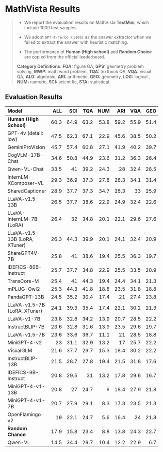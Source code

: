 # MathVista Results

> - We report the evaluation results on MathVista **TestMini**, which include 1000 test samples. 
>
> - We adopt `GPT-4-Turbo (1106)` as the answer extractor when we failed to extract the answer with heuristic matching. 
> - The performance of **Human  (High school)** and **Random Choice** are copied from the official leaderboard. 
>
> **Category Definitions:** **FQA:** figure QA, **GPS:** geometry problem solving, **MWP:** math word problem, **TQA:** textbook QA, **VQA:** visual QA, **ALG:** algebraic, **ARI:** arithmetic, **GEO:** geometry, **LOG:** logical , **NUM:** numeric, **SCI:** scientific, **STA:** statistical.

## Evaluation Results

| Model                         |   ALL |   SCI |   TQA |   NUM |   ARI |   VQA |   GEO |   ALG |   GPS |   MWP |   LOG |   FQA |   STA |
|:------------------------------|------:|------:|------:|------:|------:|------:|------:|------:|------:|------:|------:|------:|------:|
| **Human (High School)**           |  60.3 |  64.9 |  63.2 |  53.8 |  59.2 |  55.9 |  51.4 |  50.9 |  48.4 |  73   |  40.7 |  59.7 |  63.9 |
| GPT-4v (detail: low)          |  47.5 |  62.3 |  67.1 |  22.9 |  45.6 |  38.5 |  50.2 |  53.4 |  50   |  57   |  16.2 |  33.5 |  45.5 |
| GeminiProVision               |  45.7 |  57.4 |  60.8 |  27.1 |  41.9 |  40.2 |  39.7 |  42.3 |  38.5 |  45.7 |  10.8 |  46.1 |  52.5 |
| CogVLM-17B-Chat               |  34.6 |  50.8 |  44.9 |  23.6 |  31.2 |  36.3 |  26.4 |  28.1 |  26   |  27.4 |  16.2 |  39   |  42.2 |
| Qwen-VL-Chat                  |  33.5 |  41   |  39.2 |  24.3 |  28   |  32.4 |  28.5 |  30.2 |  29.8 |  25.8 |  13.5 |  39   |  40.9 |
| InternLM-XComposer-VL         |  29.3 |  36.9 |  37.3 |  27.8 |  28.3 |  34.1 |  31.4 |  28.1 |  28.8 |  29   |  13.5 |  21.9 |  21.9 |
| SharedCaptioner               |  28.9 |  37.7 |  37.3 |  34.7 |  28.3 |  33   |  25.9 |  23.8 |  22.1 |  36   |  16.2 |  21.6 |  20.9 |
| LLaVA-v1.5-13B                |  26.5 |  37.7 |  38.6 |  22.9 |  24.9 |  32.4 |  22.6 |  24.2 |  22.6 |  18.8 |  21.6 |  23.8 |  23.9 |
| LLaVA-InternLM-7B (LoRA)      |  26.4 |  32   |  34.8 |  20.1 |  22.1 |  29.6 |  27.6 |  28.1 |  27.9 |  21   |  24.3 |  21.9 |  20.3 |
| LLaVA-v1.5-13B (LoRA, XTuner) |  26.3 |  44.3 |  39.9 |  20.1 |  24.1 |  32.4 |  20.9 |  22.4 |  21.6 |  18.8 |  18.9 |  23   |  22.9 |
| ShareGPT4V-7B                 |  25.8 |  41   |  38.6 |  19.4 |  25.5 |  36.3 |  19.7 |  21.4 |  20.2 |  16.1 |  13.5 |  22.3 |  21.6 |
| IDEFICS-80B-Instruct          |  25.7 |  37.7 |  34.8 |  22.9 |  25.5 |  33.5 |  20.9 |  20.6 |  20.2 |  21.5 |  18.9 |  22.3 |  21.3 |
| TransCore-M                   |  25.4 |  41   |  44.3 |  19.4 |  24.4 |  34.1 |  21.3 |  24.6 |  20.7 |  17.2 |  13.5 |  17.8 |  18.9 |
| mPLUG-Owl2                    |  25.3 |  44.3 |  41.8 |  18.8 |  23.5 |  31.8 |  18.8 |  20.3 |  17.8 |  16.7 |  13.5 |  23   |  23.9 |
| PandaGPT-13B                  |  24.5 |  35.2 |  30.4 |  17.4 |  21   |  27.4 |  23.8 |  23.8 |  25.5 |  18.8 |  16.2 |  22.3 |  21.6 |
| LLaVA-v1.5-7B (LoRA, XTuner)  |  24.1 |  39.3 |  35.4 |  17.4 |  22.1 |  30.2 |  21.3 |  21   |  21.6 |  16.1 |  24.3 |  20.8 |  20.3 |
| LLaVA-v1-7B                   |  23.8 |  32.8 |  34.2 |  13.9 |  20.7 |  28.5 |  22.2 |  24.6 |  24   |  13.4 |  10.8 |  21.6 |  20.3 |
| InstructBLIP-7B               |  23.6 |  32.8 |  31.6 |  13.9 |  23.5 |  29.6 |  19.7 |  20.6 |  20.2 |  15.6 |  13.5 |  23   |  20.9 |
| LLaVA-v1.5-7B                 |  23.6 |  33.6 |  36.7 |  11.1 |  21   |  28.5 |  18.8 |  23.1 |  19.2 |  14.5 |  13.5 |  22.3 |  21.6 |
| MiniGPT-4-v2                  |  23   |  31.1 |  32.9 |  13.2 |  17   |  25.7 |  22.2 |  26.3 |  24   |  10.8 |  16.2 |  23   |  20.6 |
| VisualGLM                     |  21.6 |  37.7 |  29.7 |  15.3 |  18.4 |  30.2 |  22.2 |  22.4 |  24   |   7.5 |   2.7 |  19   |  18.9 |
| InstructBLIP-13B              |  21.5 |  28.7 |  27.8 |  19.4 |  21.5 |  31.8 |  17.6 |  18.5 |  18.3 |  13.4 |  13.5 |  19   |  17.9 |
| IDEFICS-9B-Instruct           |  20.8 |  29.5 |  31   |  13.2 |  17.8 |  29.6 |  16.7 |  20.3 |  17.8 |   8.1 |  13.5 |  20.1 |  18.6 |
| MiniGPT-4-v1-13B              |  20.8 |  27   |  24.7 |   9   |  18.4 |  27.9 |  21.8 |  23.5 |  23.6 |   9.7 |  10.8 |  19.3 |  17.3 |
| MiniGPT-4-v1-7B               |  20.7 |  27.9 |  29.1 |   8.3 |  17.3 |  23.5 |  21.3 |  23.5 |  22.6 |  13.4 |   8.1 |  17.5 |  17.3 |
| OpenFlamingo v2               |  19   |  22.1 |  24.7 |   5.6 |  16.4 |  24   |  21.8 |  24.2 |  24   |   8.1 |  10.8 |  16   |  14.3 |
| **Random Chance**                 |  17.9 |  15.8 |  23.4 |   8.8 |  13.8 |  24.3 |  22.7 |  25.8 |  24.1 |   4.5 |  13.4 |  15.5 |  14.3 |
| Qwen-VL                       |  14.5 |  34.4 |  29.7 |  10.4 |  12.2 |  22.9 |   6.7 |   7.8 |   5.8 |   5.4 |  16.2 |  13   |  10.3 |